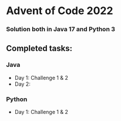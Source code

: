 # Advent of Code 2022

### Solution both in Java 17 and Python 3

## Completed tasks:

### Java
- Day 1: Challenge 1 & 2
- Day 2:

### Python
- Day 1: Challenge 1 & 2
